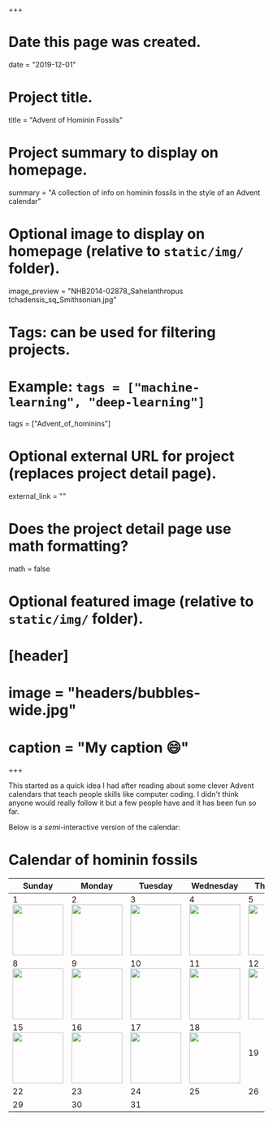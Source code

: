 +++
# Date this page was created.
date = "2019-12-01"

# Project title.
title = "Advent of Hominin Fossils"

# Project summary to display on homepage.
summary = "A collection of info on hominin fossils in the style of an Advent calendar"

# Optional image to display on homepage (relative to `static/img/` folder).
 image_preview = "NHB2014-02878_Sahelanthropus tchadensis_sq_Smithsonian.jpg"

# Tags: can be used for filtering projects.
# Example: `tags = ["machine-learning", "deep-learning"]`
tags = ["Advent_of_hominins"]

# Optional external URL for project (replaces project detail page).
external_link = ""

# Does the project detail page use math formatting?
math = false

# Optional featured image (relative to `static/img/` folder).
# [header]
# image = "headers/bubbles-wide.jpg"
# caption = "My caption :smile:"

+++

This started as a quick idea I had after reading about some clever Advent calendars that teach people skills like computer coding. I didn't think anyone would really follow it but a few people have and it has been fun so far. 

Below is a *semi*-interactive version of the calendar:






# Calendar of hominin fossils


| Sunday                                                                                                                                                                             | Monday                                                                                                                       | Tuesday                                                                                                                                    | Wednesday                                                                                                                                            | Thursday                                                                                                                                        | Friday | Saturday |
|------------------------------------------------------------------------------------------------------------------------------------------------------------------------------------|------------------------------------------------------------------------------------------------------------------------------|--------------------------------------------------------------------------------------------------------------------------------------------|------------------------------------------------------------------------------------------------------------------------------------------------------|-------------------------------------------------------------------------------------------------------------------------------------------------|--------|----------|
| 1    [<img src="/img/NHB2014-02878_Sahelanthropus tchadensis_sq_Smithsonian.jpg" width="100" height="100" />](https://marckissel.netlify.com/post/day1-sahelanthropus-tchadensis/) | 2   [<img src="/img/orrorin.PNG" width="100" height="100" />](https://marckissel.netlify.com/post/day2-orrorin-tugenensis/)  |  3  [<img src="/img/lothagam.PNG" width="100" height="100" />](https://marckissel.netlify.com/post/advent-of-hominins-day-three-lothagam)  |  4  [<img src="/img/MRD-Halie-Selassie_2019.PNG" width="100" height="100" />](https://marckissel.netlify.com/post/advent-of-hominins-day-four-mrd/)  |  5  [<img src="/img/lh_4_efossils.jpg" width="100" height="100" />](https://marckissel.netlify.com/post/advent-of-hominins-day-five-lh-four/)   | 6 [<img src="/img/Dikfoot.png" width="100" height="100" />](https://marckissel.netlify.com/post/advent-of-hominins-day-six-dik-1-1f/)     | 7  [<img src="/img/01TB-LUCY1-NYTIMES.jpg" width="100" height="100" />](https://marckissel.netlify.com/post/advent-of-hominins-day-seven-al-288/)      |
| 8 [<img src="/img/Cast_of_taung_child.jpg" width="100" height="100" />](https://marckissel.netlify.com/post/advent-of-hominins-day-eight-taung-child)                                                                                                                                                                                  | 9 [<img src="/img/Clarke_2019_fig_19.jpg" width="100" height="100" />](https://marckissel.netlify.com/post/advent-of-hominins-day-nine-stw-573)                                                                                                                            | 10  [<img src="/img/Asfaw_et_al.jpg" width="100" height="100" />](https://marckissel.netlify.com/post/advent-of-hominins-day-ten-ara-vp-12-130)                                                                                                                                       | 11  [<img src="/img/Villmoare_et_al_2015.jpg" width="100" height="100" />](https://marckissel.netlify.com/post/advent-of-hominins-day-eleven-ld-350-1)                                                                                                                                                 | 12 [<img src="/img/boisei_OH5_skull_CC_rt_3qtr_sq.jpg" width="100" height="100" />](https://marckissel.netlify.com/post/advent-of-hominins-day-twelve-oh-5)                                                                                                                                              | 13  [<img src="/img/1470_talkorigins.jpg" width="100" height="100" />](https://marckissel.netlify.com/post/advent-of-hominins-day-thirteen-knm-er-1470)      | 14 [<img src="/img/Knm_er_1813_fineartamerica.JPG" width="100" height="100" />](https://marckissel.netlify.com/post/advent-of-hominins-day-advent-of-hominins-day-fourteen-knm-er-1813/)       |
| 15   [<img src="/img/15k.jpg" width="100" height="100" />](https://marckissel.netlify.com/post/advent-of-hominins-day-fifteen-wt-15000//)                                                                                                                                                                               | 16  [<img src="/img/Picture1.jpg" width="100" height="100" />](https://marckissel.netlify.com/post/advent-of-hominins-day-sixteen-d3444/)                                                                                                                           | 17 [<img src="/img/Huffman_mojokerto.jpg" width="100" height="100" />](https://marckissel.netlify.com/post/advent-of-hominins-day-seventeen-mojokerto-1/)                                                                                                                                          | 18  [<img src="/img/Carbonell.jpg" width="100" height="100" />](https://marckissel.netlify.com/post/advent-of-hominins-day-eighteen-ate9-1/)                                                                                                                                                  | 19                                                                                                                                              | 20     | 21       |
| 22                                                                                                                                                                                 | 23                                                                                                                           | 24                                                                                                                                         | 25                                                                                                                                                   | 26                                                                                                                                              | 27     | 28       |
| 29                                                                                                                                                                                 | 30                                                                                                                           | 31                                                                                                                                         |                                                                                                                                                      |                                                                                                                                                 |        |          |
